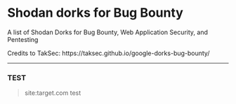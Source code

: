# Shodan dorks for Bug Bounty

A list of Shodan Dorks for Bug Bounty, Web Application Security, and Pentesting

<p>
Credits to TakSec: https://taksec.github.io/google-dorks-bug-bounty/
</p>

---

### TEST

> site:target.com test
